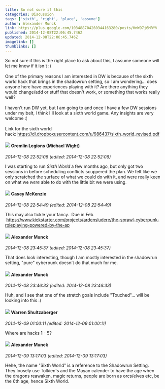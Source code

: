 ```yaml
---
title: So not sure if this
categories: Discussion
tags: ['sixth', 'right', 'place', 'assume']
author: Alexander Munck
link: https://plus.google.com/103488704260344163280/posts/HnW97j6MRYV
published: 2014-12-08T22:06:45.746Z
updated: 2014-12-08T22:06:45.746Z
imagelink: []
thumblinks: []
---
```


So not sure if this is the right place to ask about this, I assume someone will let me know if it isn&#39;t :)<br /><br />One of the primary reasons I am interested in DW is because of the sixth world hack that brings in the shadowrun setting, so I am wondering... does anyone here have experiences playing with it? Are there anything they would change/add or stuff that doesn&#39;t work, or something that works really well?<br /><br />I haven&#39;t run DW yet, but I am going to and once I have a few DW sessions under my belt, I think I&#39;ll look at a sixth world game. Any insights are very welcome :)<br /><br />Link for the sixth world hack: <a href="https://dl.dropboxusercontent.com/u/986437/sixth_world_revised.pdf" class="ot-anchor">https://dl.dropboxusercontent.com/u/986437/sixth_world_revised.pdf</a>
<div id='comment z12tgj55dn30wjf3423ihxaipqmbdl2lk'>
  <h4><img src='{{site.baseurl}}//images/avatars/114463285882634100096_photo.jpg'> Gremlin Legions (Michael Wight)</h4>
      <p><cite>2014-12-08 22:52:06 (edited: 2014-12-08 22:52:06)</cite></p>
        <p>I was starting to run <i>Sixth World</i> a few months ago, but only got two sessions in before scheduling conflicts scuppered the plan. We felt like we only scratched the surface of what we could do with it, and were really keen on what we <i>were</i> able to do with the little bit we were using.</p>
</div>
        

<div id='comment z12tgj55dn30wjf3423ihxaipqmbdl2lk'>
  <h4><img src='{{site.baseurl}}//images/avatars/107341309298688522790_photo.jpg'> Casey McKenzie</h4>
      <p><cite>2014-12-08 22:54:49 (edited: 2014-12-08 22:54:49)</cite></p>
        <p>This may also tickle your fancy.  Due in Feb.  <a href="https://www.kickstarter.com/projects/ardensludere/the-sprawl-cyberpunk-roleplaying-powered-by-the-ap" class="ot-anchor">https://www.kickstarter.com/projects/ardensludere/the-sprawl-cyberpunk-roleplaying-powered-by-the-ap</a></p>
</div>
        

<div id='comment z12tgj55dn30wjf3423ihxaipqmbdl2lk'>
  <h4><img src='{{site.baseurl}}//images/avatars/103488704260344163280_photo.jpg'> Alexander Munck</h4>
      <p><cite>2014-12-08 23:45:37 (edited: 2014-12-08 23:45:37)</cite></p>
        <p>That does look interesting, though I am mostly interested in the shadowrun setting, &quot;pure&quot; cyberpunk doesn&#39;t do that much for me.</p>
</div>
        

<div id='comment z12tgj55dn30wjf3423ihxaipqmbdl2lk'>
  <h4><img src='{{site.baseurl}}//images/avatars/103488704260344163280_photo.jpg'> Alexander Munck</h4>
      <p><cite>2014-12-08 23:46:33 (edited: 2014-12-08 23:46:33)</cite></p>
        <p>Huh, and I see that one of the stretch goals include &quot;Touched&quot;... will be looking into this :)</p>
</div>
        

<div id='comment z12tgj55dn30wjf3423ihxaipqmbdl2lk'>
  <h4><img src='{{site.baseurl}}//images/avatars/104927726576812297673_photo.jpg'> Warren Shultzaberger</h4>
      <p><cite>2014-12-09 01:00:11 (edited: 2014-12-09 01:00:11)</cite></p>
        <p>Where are hacks 1 - 5?</p>
</div>
        

<div id='comment z12tgj55dn30wjf3423ihxaipqmbdl2lk'>
  <h4><img src='{{site.baseurl}}//images/avatars/103488704260344163280_photo.jpg'> Alexander Munck</h4>
      <p><cite>2014-12-09 13:17:03 (edited: 2014-12-09 13:17:03)</cite></p>
        <p>Hehe, the name &quot;Sixth World&quot; is a reference to the Shadowrun Setting. They loosely use Tolkien&#39;s and the Mayan calender to have the age when the dragons reawaken, magic returns, people are born as orcs/elves etc, be the 6th age, hence Sixth World.</p>
</div>
        
